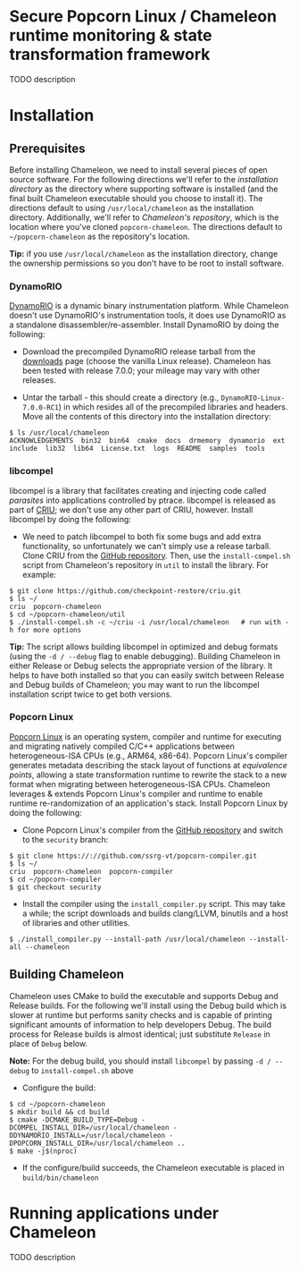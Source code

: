 # Secure Popcorn Linux / Chameleon runtime monitoring & state transformation framework

TODO description

# Installation

## Prerequisites

Before installing Chameleon, we need to install several pieces of open source software.  For the following directions we'll refer to the *installation directory* as the directory where supporting software is installed (and the final built Chameleon executable should you choose to install it).  The directions default to using `/usr/local/chameleon` as the installation directory.  Additionally, we'll refer to *Chameleon's repository*, which is the location where you've cloned `popcorn-chameleon`.  The directions default to `~/popcorn-chameleon` as the repository's location.

**Tip:** if you use `/usr/local/chameleon` as the installation directory, change the ownership permissions so you don't have to be root to install software.

### DynamoRIO

[DynamoRIO](http://dynamorio.org/) is a dynamic binary instrumentation platform.  While Chameleon doesn't use DynamoRIO's instrumentation tools, it does use DynamoRIO as a standalone disassembler/re-assembler.  Install DynamoRIO by doing the following:

* Download the precompiled DynamoRIO release tarball from the [downloads](https://github.com/DynamoRIO/dynamorio/wiki/Downloads) page (choose the vanilla Linux release).  Chameleon has been tested with release 7.0.0; your mileage may vary with other releases.

* Untar the tarball - this should create a directory (e.g., `DynamoRIO-Linux-7.0.0-RC1`) in which resides all of the precompiled libraries and headers.  Move all the contents of this directory into the installation directory:

```
$ ls /usr/local/chameleon
ACKNOWLEDGEMENTS  bin32  bin64  cmake  docs  drmemory  dynamorio  ext  include  lib32  lib64  License.txt  logs  README  samples  tools
```

### libcompel

libcompel is a library that facilitates creating and injecting code called *parasites* into applications controlled by ptrace.  libcompel is released as part of [CRIU](https://criu.org/Main_Page); we don't use any other part of CRIU, however.  Install libcompel by doing the following:

* We need to patch libcompel to both fix some bugs and add extra functionality, so unfortunately we can't simply use a release tarball.  Clone CRIU from the [GitHub repository](https://github.com/checkpoint-restore/criu).  Then, use the `install-compel.sh` script from Chameleon's repository in `util` to install the library.  For example:

```
$ git clone https://github.com/checkpoint-restore/criu.git
$ ls ~/
criu  popcorn-chameleon
$ cd ~/popcorn-chameleon/util
$ ./install-compel.sh -c ~/criu -i /usr/local/chameleon   # run with -h for more options
```

**Tip:** The script allows building libcompel in optimized and debug formats (using the `-d / --debug` flag to enable debugging).  Building Chameleon in either Release or Debug selects the appropriate version of the library.  It helps to have both installed so that you can easily switch between Release and Debug builds of Chameleon; you may want to run the libcompel installation script twice to get both versions.

### Popcorn Linux

[Popcorn Linux](http://popcornlinux.org/) is an operating system, compiler and runtime for executing and migrating natively compiled C/C++ applications between heterogeneous-ISA CPUs (e.g., ARM64, x86-64).  Popcorn Linux's compiler generates metadata describing the stack layout of functions at *equivalence points*, allowing a state transformation runtime to rewrite the stack to a new format when migrating between heterogeneous-ISA CPUs.  Chameleon leverages & extends Popcorn Linux's compiler and runtime to enable runtime re-randomization of an application's stack.  Install Popcorn Linux by doing the following:

* Clone Popcorn Linux's compiler from the [GitHub repository](https://github.com/ssrg-vt/popcorn-compiler) and switch to the `security` branch:

```
$ git clone https://://github.com/ssrg-vt/popcorn-compiler.git
$ ls ~/
criu  popcorn-chameleon  popcorn-compiler
$ cd ~/popcorn-compiler
$ git checkout security
```

* Install the compiler using the `install_compiler.py` script.  This may take a while; the script downloads and builds clang/LLVM, binutils and a host of libraries and other utilities.

```
$ ./install_compiler.py --install-path /usr/local/chameleon --install-all --chameleon
```

## Building Chameleon

Chameleon uses CMake to build the executable and supports Debug and Release builds.  For the following we'll install using the Debug build which is slower at runtime but performs sanity checks and is capable of printing significant amounts of information to help developers Debug.  The build process for Release builds is almost identical; just substitute `Release` in place of `Debug` below.

**Note:** For the debug build, you should install `libcompel` by passing `-d / --debug` to `install-compel.sh` above

* Configure the build:

```
$ cd ~/popcorn-chameleon
$ mkdir build && cd build
$ cmake -DCMAKE_BUILD_TYPE=Debug -DCOMPEL_INSTALL_DIR=/usr/local/chameleon -DDYNAMORIO_INSTALL=/usr/local/chameleon -DPOPCORN_INSTALL_DIR=/usr/local/chameleon ..
$ make -j$(nproc)
```

* If the configure/build succeeds, the Chameleon executable is placed in `build/bin/chameleon`

# Running applications under Chameleon

TODO description

